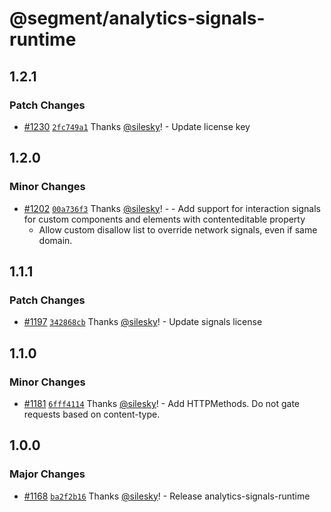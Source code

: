 # @segment/analytics-signals-runtime

## 1.2.1

### Patch Changes

- [#1230](https://github.com/segmentio/analytics-next/pull/1230) [`2fc749a1`](https://github.com/segmentio/analytics-next/commit/2fc749a17b14b2667df76ecce685aefb6656eaae) Thanks [@silesky](https://github.com/silesky)! - Update license key

## 1.2.0

### Minor Changes

- [#1202](https://github.com/segmentio/analytics-next/pull/1202) [`00a736f3`](https://github.com/segmentio/analytics-next/commit/00a736f31326328e91c9cae0b244b9db9b0791fc) Thanks [@silesky](https://github.com/silesky)! - - Add support for interaction signals for custom components and elements with contenteditable property
  - Allow custom disallow list to override network signals, even if same domain.

## 1.1.1

### Patch Changes

- [#1197](https://github.com/segmentio/analytics-next/pull/1197) [`342868cb`](https://github.com/segmentio/analytics-next/commit/342868cb9db7da37d8851dadca4b1b1dc0ecd923) Thanks [@silesky](https://github.com/silesky)! - Update signals license

## 1.1.0

### Minor Changes

- [#1181](https://github.com/segmentio/analytics-next/pull/1181) [`6fff4114`](https://github.com/segmentio/analytics-next/commit/6fff4114fb2cc9267362d8a3812ad96ec85a1dac) Thanks [@silesky](https://github.com/silesky)! - Add HTTPMethods. Do not gate requests based on content-type.

## 1.0.0

### Major Changes

- [#1168](https://github.com/segmentio/analytics-next/pull/1168) [`ba2f2b16`](https://github.com/segmentio/analytics-next/commit/ba2f2b165bf1b997a9ce79d410690d27d50378fd) Thanks [@silesky](https://github.com/silesky)! - Release analytics-signals-runtime
